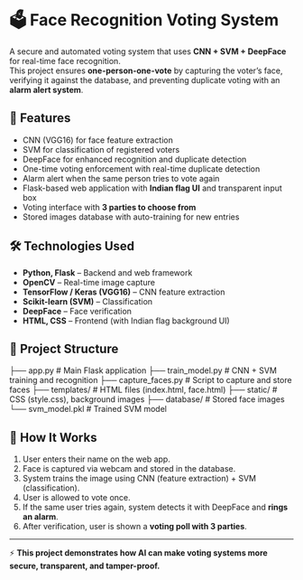 # 🗳️ Face Recognition Voting System  

A secure and automated voting system that uses **CNN + SVM + DeepFace** for real-time face recognition.  
This project ensures **one-person-one-vote** by capturing the voter’s face, verifying it against the database, and preventing duplicate voting with an **alarm alert system**.  

## 🚀 Features  
- CNN (VGG16) for face feature extraction  
- SVM for classification of registered voters  
- DeepFace for enhanced recognition and duplicate detection  
- One-time voting enforcement with real-time duplicate detection  
- Alarm alert when the same person tries to vote again  
- Flask-based web application with **Indian flag UI** and transparent input box  
- Voting interface with **3 parties to choose from**  
- Stored images database with auto-training for new entries  

## 🛠️ Technologies Used  
- **Python, Flask** – Backend and web framework  
- **OpenCV** – Real-time image capture  
- **TensorFlow / Keras (VGG16)** – CNN feature extraction  
- **Scikit-learn (SVM)** – Classification  
- **DeepFace** – Face verification  
- **HTML, CSS** – Frontend (with Indian flag background UI)  

## 📂 Project Structure  
├── app.py # Main Flask application
├── train_model.py # CNN + SVM training and recognition
├── capture_faces.py # Script to capture and store faces
├── templates/ # HTML files (index.html, face.html)
├── static/ # CSS (style.css), background images
├── database/ # Stored face images
└── svm_model.pkl # Trained SVM model


## 🎯 How It Works  
1. User enters their name on the web app.  
2. Face is captured via webcam and stored in the database.  
3. System trains the image using CNN (feature extraction) + SVM (classification).  
4. User is allowed to vote once.  
5. If the same user tries again, system detects it with DeepFace and **rings an alarm**.  
6. After verification, user is shown a **voting poll with 3 parties**.  

---

⚡ **This project demonstrates how AI can make voting systems more secure, transparent, and tamper-proof.**  
